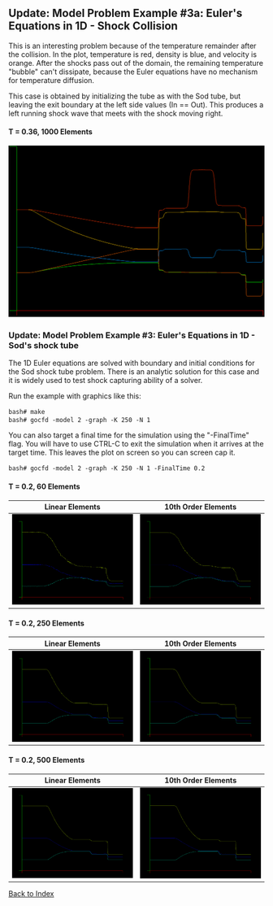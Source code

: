 ## Update: Model Problem Example #3a: Euler's Equations in 1D - Shock Collision

This is an interesting problem because of the temperature remainder after the collision. In the plot, temperature is red, density is blue, and velocity is orange. After the shocks pass out of the domain, the remaining temperature "bubble" can't dissipate, because the Euler equations have no mechanism for temperature diffusion.

This case is obtained by initializing the tube as with the Sod tube, but leaving the exit boundary at the left side values (In == Out). This produces a left running shock wave that meets with the shock moving right.

#### T = 0.36, 1000 Elements
![](../images/Euler1D-MidTube-K1000-N6-T.36.PNG)

### Update: Model Problem Example #3: Euler's Equations in 1D - Sod's shock tube

The 1D Euler equations are solved with boundary and initial conditions for the Sod shock tube problem. There is an analytic solution for this case and it is widely used to test shock capturing ability of a solver.

Run the example with graphics like this:
```
bash# make
bash# gocfd -model 2 -graph -K 250 -N 1
```

You can also target a final time for the simulation using the "-FinalTime" flag. You will have to use CTRL-C to exit the simulation when it arrives at the target time. This leaves the plot on screen so you can screen cap it.
```
bash# gocfd -model 2 -graph -K 250 -N 1 -FinalTime 0.2
```
#### T = 0.2, 60 Elements
|             Linear Elements             |           10th Order Elements            |
|:---------------------------------------:|:----------------------------------------:|
| ![](../images/Euler1D-SOD-K60-N1-T0.2.PNG) | ![](../images/Euler1D-SOD-K60-N10-T0.2.PNG) |

#### T = 0.2, 250 Elements
|             Linear Elements              |            10th Order Elements            |
|:----------------------------------------:|:-----------------------------------------:|
| ![](../images/Euler1D-SOD-K250-N1-T0.2.PNG) | ![](../images/Euler1D-SOD-K250-N10-T0.2.PNG) |

#### T = 0.2, 500 Elements
|             Linear Elements              |            10th Order Elements            |
|:----------------------------------------:|:-----------------------------------------:|
| ![](../images/Euler1D-SOD-K500-N1-T0.2.PNG) | ![](../images/Euler1D-SOD-K500-N10-T0.2.PNG) |



[Back to Index](../NOTES_Index.md)
